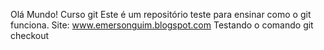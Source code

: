 Olá Mundo!
Curso git
Este é um repositório teste para ensinar como o git funciona.
Site: www.emersonguim.blogspot.com
Testando o comando git checkout
